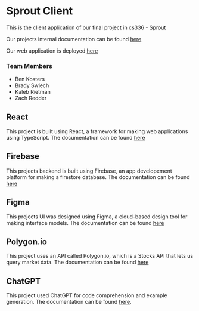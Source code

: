 # Sprout Client

This is the client application of our final project in cs336 - Sprout

Our projects internal documentation can be found [here](https://github.com/calvin-cs336-finalproject/sprout-project)

Our web application is deployed [here](https://cs336-stock-market-project.web.app/)

### Team Members

- Ben Kosters
- Brady Swiech
- Kaleb Rietman
- Zach Redder

## React

This project is built using React, a framework for making web applications using TypeScript. The documentation can be found [here](https://react.dev/)

## Firebase

This projects backend is built using Firebase, an app developement platform for making a firestore database. The documentation can be found [here](https://firebase.google.com/docs)

## Figma

This projects UI was designed using Figma, a cloud-based design tool for making interface models. The documentation can be found [here](https://help.figma.com/hc/en-us)

## Polygon.io

This project uses an API called Polygon.io, which is a Stocks API that lets us query market data. The documentation can be found [here](https://polygon.io/docs/stocks/getting-started)

## ChatGPT

This project used ChatGPT for code comprehension and example generation. The documentation can be found [here](https://openai.com/chatgpt/overview/).
